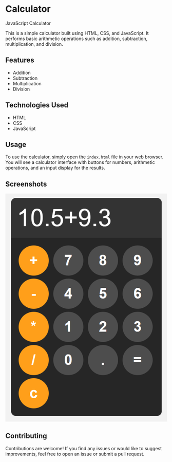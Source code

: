 # Calculator
JavaScript Calculator 

This is a simple calculator built using HTML, CSS, and JavaScript. It performs basic arithmetic operations such as addition, subtraction, multiplication, and division.

## Features

- Addition
- Subtraction
- Multiplication
- Division

## Technologies Used

- HTML
- CSS
- JavaScript

## Usage

To use the calculator, simply open the `index.html` file in your web browser. You will see a calculator interface with buttons for numbers, arithmetic operations, and an input display for the results.

## Screenshots

![Calculator Screenshot](/calculator.png)

## Contributing

Contributions are welcome! If you find any issues or would like to suggest improvements, feel free to open an issue or submit a pull request.
